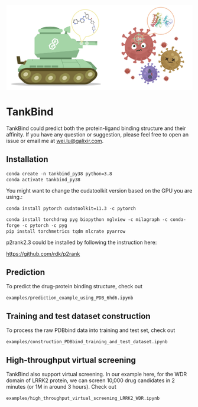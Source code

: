![header](imgs/header.png)

# TankBind
TankBind could predict both the protein-ligand binding structure and their affinity.
If you have any question or suggestion, please feel free to open an issue or email me at [wei.lu@galixir.com](wei.lu@galixir.com).

## Installation
````
conda create -n tankbind_py38 python=3.8
conda activate tankbind_py38
````
You might want to change the cudatoolkit version based on the GPU you are using.:
````
conda install pytorch cudatoolkit=11.3 -c pytorch
````

````
conda install torchdrug pyg biopython nglview -c milagraph -c conda-forge -c pytorch -c pyg
pip install torchmetrics tqdm mlcrate pyarrow
````

p2rank2.3 could be installed by following the instruction here:

https://github.com/rdk/p2rank


## Prediction
To predict the drug-protein binding structure, check out 

    examples/prediction_example_using_PDB_6hd6.ipynb


## Training and test dataset construction
To process the raw PDBbind data into training and test set, check out 

    examples/construction_PDBbind_training_and_test_dataset.ipynb

## High-throughput virtual screening
TankBind also support virtual screening. In our example here, for the WDR domain of LRRK2 protein, we can screen 10,000 drug candidates in 2 minutes (or 1M in around 3 hours). Check out

    examples/high_throughput_virtual_screening_LRRK2_WDR.ipynb

